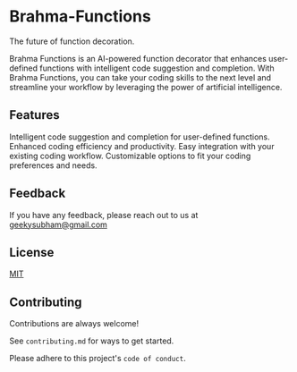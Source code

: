 # Brahma-Functions
The future of function decoration.

Brahma Functions is an AI-powered function decorator that enhances user-defined functions with intelligent code suggestion and completion. With Brahma Functions, you can take your coding skills to the next level and streamline your workflow by leveraging the power of artificial intelligence.

## Features
Intelligent code suggestion and completion for user-defined functions.
Enhanced coding efficiency and productivity.
Easy integration with your existing coding workflow.
Customizable options to fit your coding preferences and needs.

## Feedback

If you have any feedback, please reach out to us at geekysubham@gmail.com


## License

[MIT](https://choosealicense.com/licenses/mit/)


## Contributing

Contributions are always welcome!

See `contributing.md` for ways to get started.

Please adhere to this project's `code of conduct`.



